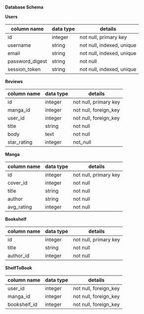 

**Database Schema**

**Users**

column name	 |   data type	 |   details
------------|---------------|--------------
id	        |    integer	   |   not null, primary key
username	   |   string	    |  not null, indexed, unique   
email	     |     string	    |  not null, indexed, unique
password_digest|	string	  |    not null
session_token	 | string	    |  not null, indexed, unique

**Reviews**

column name  |   data type  |   details
------------|--------------|---------------
id        |      integer    |   not null, primary key
manga_id   |     integer    |   not null, foreign_key
user_id     |    integer    |   not null, foreign_key
title       |    string     |   not null
body        |    text       |   not null
star_rating   |  integer    |   not_null

**Manga**

column name  |   data type  |   details
------------|--------------|-------------
id         |     integer    |   not null, primary key
cover_id    |    integer    |   not null
title       |    string     |   not null
author      |    string      |  not null
avg_rating  |    integer      | not null

**Bookshelf**

column name  |   data type  |   details
-------------|-----------------|---------------
id           |   integer    |   not null, primary key
title         |  string     |   not null
author_id     |  integer    |   not null

**ShelfToBook**

column name   |  data type  |   details
--------------|------------------|-------------------------
user_id     |    integer   |    not null, foreign_key
manga_id     |   integer    |   not null, foreign_key
bookshelf_id  |  integer    |   not null, foreign_key
